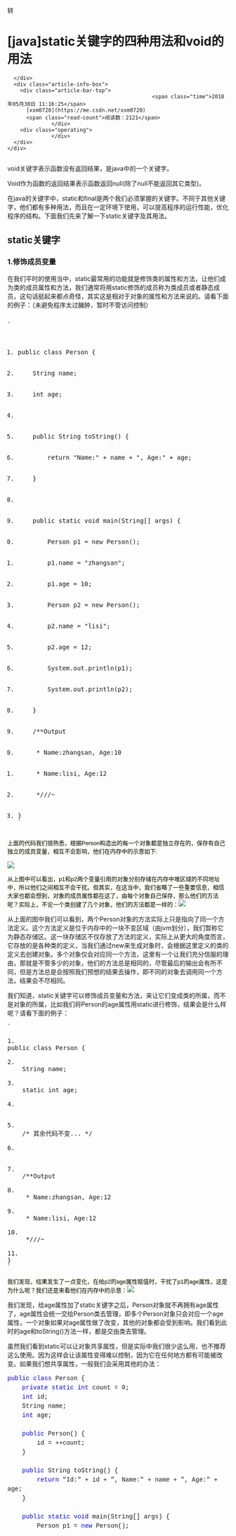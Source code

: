 <div class="blog-content-box">
  <div class="article-header-box">
    <div class="article-header">
      <div class="article-title-box">
        <span class="article-type type-2 float-left">转</span>        

# [java]static关键字的四种用法和void的用法

      </div>
      <div class="article-info-box">
        <div class="article-bar-top">
                                                  <span class="time">2018年05月30日 11:16:25</span>
          [xxm0720](https://me.csdn.net/xxm0720)
          <span class="read-count">阅读数：2121</span>
                  </div>
        <div class="operating">
                  </div>
      </div>
    </div>
  </div>
  <article class="baidu_pl">
    <div id="article_content" class="article_content clearfix csdn-tracking-statistics" data-pid="blog" data-mod="popu_307" data-dsm="post" style="height: 3126px; overflow: hidden;">
            <link rel="stylesheet" href="https://csdnimg.cn/release/phoenix/template/css/ck_htmledit_views-f57960eb32.css">
                              <link rel="stylesheet" href="https://csdnimg.cn/release/phoenix/template/css/ck_htmledit_views-f57960eb32.css">
          <div class="htmledit_views" id="content_views">

<span style="font-family:'-apple-system', 'SF UI Text', Arial, 'PingFang SC', 'Hiragino Sans GB', 'Microsoft YaHei', 'WenQuanYi Micro Hei', sans-serif, SimHei, SimSun;background-color:rgb(255,255,255);">void关键字表示函数没有返回结果，是java中的一个关键字。</span>

<span style="font-family:'-apple-system', 'SF UI Text', Arial, 'PingFang SC', 'Hiragino Sans GB', 'Microsoft YaHei', 'WenQuanYi Micro Hei', sans-serif, SimHei, SimSun;background-color:rgb(255,255,255);"><span style="font-family:'-apple-system', 'SF UI Text', Arial, 'PingFang SC', 'Hiragino Sans GB', 'Microsoft YaHei', 'WenQuanYi Micro Hei', sans-serif, SimHei, SimSun;background-color:rgb(255,255,255);">Void作为函数的返回结果表示函数返回null(除了null不能返回其它类型)。</span>
</span>

在java的关键字中，<span style="margin:0px;padding:0px;">static</span>和<span style="margin:0px;padding:0px;">final</span>是两个我们必须掌握的关键字。不同于其他关键字，他们都有多种用法，而且在一定环境下使用，可以提高程序的运行性能，优化程序的结构。下面我们先来了解一下static关键字及其用法。

## <a name="t0"></a>static关键字

### <a name="t1"></a>1.修饰成员变量

在我们平时的使用当中，static最常用的功能就是修饰类的属性和方法，让他们成为类的成员属性和方法，我们通常将用static修饰的成员称为类成员或者静态成员，这句话挺起来都点奇怪，其实这是相对于对象的属性和方法来说的。请看下面的例子：（未避免程序太过臃肿，暂时不管访问控制）
<pre><div class="hljs-button {2}" data-title="复制" onclick="hljs.copyCode(event)"></div></pre><pre class="java" name="code">`

1.  <div class="hljs-ln-numbers"><div class="hljs-ln-line hljs-ln-n" data-line-number="1"></div></div><div class="hljs-ln-code"><div class="hljs-ln-line">public class Person {</div></div>
2.  <div class="hljs-ln-numbers"><div class="hljs-ln-line hljs-ln-n" data-line-number="2"></div></div><div class="hljs-ln-code"><div class="hljs-ln-line">    String name;</div></div>
3.  <div class="hljs-ln-numbers"><div class="hljs-ln-line hljs-ln-n" data-line-number="3"></div></div><div class="hljs-ln-code"><div class="hljs-ln-line">    int age;</div></div>
4.  <div class="hljs-ln-numbers"><div class="hljs-ln-line hljs-ln-n" data-line-number="4"></div></div><div class="hljs-ln-code"><div class="hljs-ln-line">    </div></div>
5.  <div class="hljs-ln-numbers"><div class="hljs-ln-line hljs-ln-n" data-line-number="5"></div></div><div class="hljs-ln-code"><div class="hljs-ln-line">    public String toString() {</div></div>
6.  <div class="hljs-ln-numbers"><div class="hljs-ln-line hljs-ln-n" data-line-number="6"></div></div><div class="hljs-ln-code"><div class="hljs-ln-line">        return "Name:" + name + ", Age:" + age;</div></div>
7.  <div class="hljs-ln-numbers"><div class="hljs-ln-line hljs-ln-n" data-line-number="7"></div></div><div class="hljs-ln-code"><div class="hljs-ln-line">    }</div></div>
8.  <div class="hljs-ln-numbers"><div class="hljs-ln-line hljs-ln-n" data-line-number="8"></div></div><div class="hljs-ln-code"><div class="hljs-ln-line">    </div></div>
9.  <div class="hljs-ln-numbers"><div class="hljs-ln-line hljs-ln-n" data-line-number="9"></div></div><div class="hljs-ln-code"><div class="hljs-ln-line">    public static void main(String[] args) {</div></div>
10.  <div class="hljs-ln-numbers"><div class="hljs-ln-line hljs-ln-n" data-line-number="10"></div></div><div class="hljs-ln-code"><div class="hljs-ln-line">        Person p1 = new Person();</div></div>
11.  <div class="hljs-ln-numbers"><div class="hljs-ln-line hljs-ln-n" data-line-number="11"></div></div><div class="hljs-ln-code"><div class="hljs-ln-line">        p1.name = "zhangsan";</div></div>
12.  <div class="hljs-ln-numbers"><div class="hljs-ln-line hljs-ln-n" data-line-number="12"></div></div><div class="hljs-ln-code"><div class="hljs-ln-line">        p1.age = 10;</div></div>
13.  <div class="hljs-ln-numbers"><div class="hljs-ln-line hljs-ln-n" data-line-number="13"></div></div><div class="hljs-ln-code"><div class="hljs-ln-line">        Person p2 = new Person();</div></div>
14.  <div class="hljs-ln-numbers"><div class="hljs-ln-line hljs-ln-n" data-line-number="14"></div></div><div class="hljs-ln-code"><div class="hljs-ln-line">        p2.name = "lisi";</div></div>
15.  <div class="hljs-ln-numbers"><div class="hljs-ln-line hljs-ln-n" data-line-number="15"></div></div><div class="hljs-ln-code"><div class="hljs-ln-line">        p2.age = 12;</div></div>
16.  <div class="hljs-ln-numbers"><div class="hljs-ln-line hljs-ln-n" data-line-number="16"></div></div><div class="hljs-ln-code"><div class="hljs-ln-line">        System.out.println(p1);</div></div>
17.  <div class="hljs-ln-numbers"><div class="hljs-ln-line hljs-ln-n" data-line-number="17"></div></div><div class="hljs-ln-code"><div class="hljs-ln-line">        System.out.println(p2);</div></div>
18.  <div class="hljs-ln-numbers"><div class="hljs-ln-line hljs-ln-n" data-line-number="18"></div></div><div class="hljs-ln-code"><div class="hljs-ln-line">    }</div></div>
19.  <div class="hljs-ln-numbers"><div class="hljs-ln-line hljs-ln-n" data-line-number="19"></div></div><div class="hljs-ln-code"><div class="hljs-ln-line">    /**Output</div></div>
20.  <div class="hljs-ln-numbers"><div class="hljs-ln-line hljs-ln-n" data-line-number="20"></div></div><div class="hljs-ln-code"><div class="hljs-ln-line">     * Name:zhangsan, Age:10</div></div>
21.  <div class="hljs-ln-numbers"><div class="hljs-ln-line hljs-ln-n" data-line-number="21"></div></div><div class="hljs-ln-code"><div class="hljs-ln-line">     * Name:lisi, Age:12</div></div>
22.  <div class="hljs-ln-numbers"><div class="hljs-ln-line hljs-ln-n" data-line-number="22"></div></div><div class="hljs-ln-code"><div class="hljs-ln-line">     *///~</div></div>
23.  <div class="hljs-ln-numbers"><div class="hljs-ln-line hljs-ln-n" data-line-number="23"></div></div><div class="hljs-ln-code"><div class="hljs-ln-line">}</div></div>`<div class="hljs-button {2}" data-title="复制" onclick="hljs.copyCode(event)"></div></pre>

<span style="color:rgb(0,0,0);font-family:Verdana, Arial, Helvetica, sans-serif;font-size:13px;text-align:left;background-color:rgb(254,254,242);">上面的代码我们很熟悉，根据Person构造出的每一个对象都是独立存在的，保存有自己独立的成员变量，相互不会影响，他们在内存中的示意如下:</span>

<span style="color:rgb(0,0,0);font-family:Verdana, Arial, Helvetica, sans-serif;font-size:13px;text-align:left;background-color:rgb(254,254,242);">![](https://images2015.cnblogs.com/blog/1055692/201701/1055692-20170128111659941-455494498.jpg)
</span>

<span style="color:rgb(0,0,0);font-family:Verdana, Arial, Helvetica, sans-serif;font-size:13px;text-align:left;background-color:rgb(254,254,242);"><span style="color:rgb(0,0,0);font-family:Verdana, Arial, Helvetica, sans-serif;font-size:13px;text-align:left;background-color:rgb(254,254,242);">从上图中可以看出，p1和p2两个变量引用的对象分别存储在内存中堆区域的不同地址中，所以他们之间相互不会干扰。但其实，在这当中，我们省略了一些重要信息，相信大家也都会想到，对象的成员属性都在这了，由每个对象自己保存，那么他们的方法呢？实际上，不论一个类创建了几个对象，他们的方法都是一样的：</span>![](https://images2015.cnblogs.com/blog/1055692/201701/1055692-20170129182729316-1860809324.jpg)
</span>

<span style="color:rgb(0,0,0);font-family:Verdana, Arial, Helvetica, sans-serif;font-size:13px;text-align:left;background-color:rgb(254,254,242);"></span>

从上面的图中我们可以看到，两个Person对象的方法实际上只是指向了同一个方法定义。这个方法定义是位于内存中的一块不变区域（由jvm划分），我们暂称它为静态存储区。这一块存储区不仅存放了方法的定义，实际上从更大的角度而言，它存放的是各种类的定义，当我们通过new来生成对象时，会根据这里定义的类的定义去创建对象。多个对象仅会对应同一个方法，这里有一个让我们充分信服的理由，那就是不管多少的对象，他们的方法总是相同的，尽管最后的输出会有所不同，但是方法总是会按照我们预想的结果去操作，即不同的对象去调用同一个方法，结果会不尽相同。

我们知道，static关键字可以修饰成员变量和方法，来让它们变成类的所属，而不是对象的所属，比如我们将Person的age属性用static进行修饰，结果会是什么样呢？请看下面的例子：

<pre>`

1.  <div class="hljs-ln-numbers"><div class="hljs-ln-line hljs-ln-n" data-line-number="1"></div></div><div class="hljs-ln-code"><div class="hljs-ln-line"><span class="hljs-keyword">public</span> <span class="hljs-class"><span class="hljs-keyword">class</span> <span class="hljs-title">Person</span> </span>{</div></div>
2.  <div class="hljs-ln-numbers"><div class="hljs-ln-line hljs-ln-n" data-line-number="2"></div></div><div class="hljs-ln-code"><div class="hljs-ln-line">    String name;</div></div>
3.  <div class="hljs-ln-numbers"><div class="hljs-ln-line hljs-ln-n" data-line-number="3"></div></div><div class="hljs-ln-code"><div class="hljs-ln-line">    <span class="hljs-keyword">static</span> <span class="hljs-keyword">int</span> age;</div></div>
4.  <div class="hljs-ln-numbers"><div class="hljs-ln-line hljs-ln-n" data-line-number="4"></div></div><div class="hljs-ln-code"><div class="hljs-ln-line">    </div></div>
5.  <div class="hljs-ln-numbers"><div class="hljs-ln-line hljs-ln-n" data-line-number="5"></div></div><div class="hljs-ln-code"><div class="hljs-ln-line">    <span class="hljs-comment">/* 其余代码不变... */</span></div></div>
6.  <div class="hljs-ln-numbers"><div class="hljs-ln-line hljs-ln-n" data-line-number="6"></div></div><div class="hljs-ln-code"><div class="hljs-ln-line"> </div></div>
7.  <div class="hljs-ln-numbers"><div class="hljs-ln-line hljs-ln-n" data-line-number="7"></div></div><div class="hljs-ln-code"><div class="hljs-ln-line">    <span class="hljs-comment"><span class="hljs-comment">/**Output</span></span></div></div>
8.  <div class="hljs-ln-numbers"><div class="hljs-ln-line hljs-ln-n" data-line-number="8"></div></div><div class="hljs-ln-code"><div class="hljs-ln-line"><span class="hljs-comment">     * Name:zhangsan, Age:12</span></div></div>
9.  <div class="hljs-ln-numbers"><div class="hljs-ln-line hljs-ln-n" data-line-number="9"></div></div><div class="hljs-ln-code"><div class="hljs-ln-line"><span class="hljs-comment">     * Name:lisi, Age:12</span></div></div>
10.  <div class="hljs-ln-numbers"><div class="hljs-ln-line hljs-ln-n" data-line-number="10"></div></div><div class="hljs-ln-code"><div class="hljs-ln-line"><span class="hljs-comment">     */</span><span class="hljs-comment">//~</span></div></div>
11.  <div class="hljs-ln-numbers"><div class="hljs-ln-line hljs-ln-n" data-line-number="11"></div></div><div class="hljs-ln-code"><div class="hljs-ln-line">}</div></div>`<div class="hljs-button {2}" data-title="复制" onclick="hljs.copyCode(event)"></div></pre>

<span style="color:rgb(0,0,0);font-family:Verdana, Arial, Helvetica, sans-serif;font-size:13px;text-align:left;background-color:rgb(254,254,242);">我们发现，结果发生了一点变化，在给p2的age属性赋值时，干扰了p1的age属性，这是为什么呢？我们还是来看他们在内存中的示意：</span>![](https://images2015.cnblogs.com/blog/1055692/201701/1055692-20170129182741362-1771285007.jpg)

我们发现，给age属性加了<span style="margin:0px;padding:0px;">static</span>关键字之后，Person对象就不再拥有age属性了，age属性会统一交给Person类去管理，即多个Person对象只会对应一个age属性，一个对象如果对age属性做了改变，其他的对象都会受到影响。我们看到此时的age和toString()方法一样，都是交由类去管理。

虽然我们看到static可以让对象共享属性，但是实际中我们很少这么用，也不推荐这么使用。因为这样会让该属性变得难以控制，因为它在任何地方都有可能被改变。如果我们想共享属性，一般我们会采用其他的办法：
<pre style="margin-bottom:0px;padding-right:0px;padding-left:0px;white-space:pre-wrap;text-align:left;font-family:'Courier New';"><span style="margin:0px;padding:0px;line-height:1.5;color:rgb(0,0,255);">public</span> <span style="margin:0px;padding:0px;line-height:1.5;color:rgb(0,0,255);">class</span><span style="margin:0px;padding:0px;line-height:1.5;"> Person {
    </span><span style="margin:0px;padding:0px;line-height:1.5;color:rgb(0,0,255);">private</span> <span style="margin:0px;padding:0px;line-height:1.5;color:rgb(0,0,255);">static</span> <span style="margin:0px;padding:0px;line-height:1.5;color:rgb(0,0,255);">int</span> count = 0<span style="margin:0px;padding:0px;line-height:1.5;">;
    </span><span style="margin:0px;padding:0px;line-height:1.5;color:rgb(0,0,255);">int</span><span style="margin:0px;padding:0px;line-height:1.5;"> id;
    String name;
    </span><span style="margin:0px;padding:0px;line-height:1.5;color:rgb(0,0,255);">int</span><span style="margin:0px;padding:0px;line-height:1.5;"> age;

    </span><span style="margin:0px;padding:0px;line-height:1.5;color:rgb(0,0,255);">public</span><span style="margin:0px;padding:0px;line-height:1.5;"> Person() {
        id </span>= ++count<span style="margin:0px;padding:0px;line-height:1.5;">;
    }

    </span><span style="margin:0px;padding:0px;line-height:1.5;color:rgb(0,0,255);">public</span><span style="margin:0px;padding:0px;line-height:1.5;"> String toString() {
        </span><span style="margin:0px;padding:0px;line-height:1.5;color:rgb(0,0,255);">return</span> "Id:" + id + ", Name:" + name + ", Age:" +<span style="margin:0px;padding:0px;line-height:1.5;"> age;
    }

    </span><span style="margin:0px;padding:0px;line-height:1.5;color:rgb(0,0,255);">public</span> <span style="margin:0px;padding:0px;line-height:1.5;color:rgb(0,0,255);">static</span> <span style="margin:0px;padding:0px;line-height:1.5;color:rgb(0,0,255);">void</span><span style="margin:0px;padding:0px;line-height:1.5;"> main(String[] args) {
        Person p1 </span>= <span style="margin:0px;padding:0px;line-height:1.5;color:rgb(0,0,255);">new</span><span style="margin:0px;padding:0px;line-height:1.5;"> Person();
        p1.name </span>= "zhangsan"<span style="margin:0px;padding:0px;line-height:1.5;">;
        p1.age </span>= 10<span style="margin:0px;padding:0px;line-height:1.5;">;
        Person p2 </span>= <span style="margin:0px;padding:0px;line-height:1.5;color:rgb(0,0,255);">new</span><span style="margin:0px;padding:0px;line-height:1.5;"> Person();
        p2.name </span>= "lisi"<span style="margin:0px;padding:0px;line-height:1.5;">;
        p2.age </span>= 12<span style="margin:0px;padding:0px;line-height:1.5;">;
        System.out.println(p1);
        System.out.println(p2);
    }
    </span><span style="margin:0px;padding:0px;line-height:1.5;color:rgb(0,128,0);">/**</span><span style="margin:0px;padding:0px;line-height:1.5;color:rgb(0,128,0);">Output
     * Id:1, Name:zhangsan, Age:10
     * Id:2, Name:lisi, Age:12
     </span><span style="margin:0px;padding:0px;line-height:1.5;color:rgb(0,128,0);">*///</span><span style="margin:0px;padding:0px;line-height:1.5;color:rgb(0,128,0);">~</span>
}</pre>

上面的代码起到了给Person的对象创建一个唯一id以及记录总数的作用，其中count由static修饰，是Person类的成员属性，每次创建一个Person对象，就会使该属性自加1然后赋给对象的id属性，这样，count属性记录了创建Person对象的总数，由于count使用了private修饰，所以从类外面无法随意改变。

### <a name="t2"></a>2.修饰成员方法

static的另一个作用，就是修饰成员方法。相比于修饰成员属性，修饰成员方法对于数据的存储上面并没有多大的变化，因为我们从上面可以看出，方法本来就是存放在类的定义当中的。static修饰成员方法最大的作用，就是可以使用"<span style="margin:0px;padding:0px;">类名.方法名</span>"的方式操作方法，避免了先要new出对象的繁琐和资源消耗，我们可能会经常在帮助类中看到它的使用：

<pre>`

1.  <div class="hljs-ln-numbers"><div class="hljs-ln-line hljs-ln-n" data-line-number="1"></div></div><div class="hljs-ln-code"><div class="hljs-ln-line"><span class="hljs-keyword">public</span> <span class="hljs-class"><span class="hljs-keyword">class</span> <span class="hljs-title">PrintHelper</span> </span>{</div></div>
2.  <div class="hljs-ln-numbers"><div class="hljs-ln-line hljs-ln-n" data-line-number="2"></div></div><div class="hljs-ln-code"><div class="hljs-ln-line"> </div></div>
3.  <div class="hljs-ln-numbers"><div class="hljs-ln-line hljs-ln-n" data-line-number="3"></div></div><div class="hljs-ln-code"><div class="hljs-ln-line">    <span class="hljs-function"><span class="hljs-keyword">public</span> <span class="hljs-keyword">static</span> <span class="hljs-keyword">void</span> <span class="hljs-title">print</span><span class="hljs-params">(Object o)</span></span>{</div></div>
4.  <div class="hljs-ln-numbers"><div class="hljs-ln-line hljs-ln-n" data-line-number="4"></div></div><div class="hljs-ln-code"><div class="hljs-ln-line">        System.out.println(o);</div></div>
5.  <div class="hljs-ln-numbers"><div class="hljs-ln-line hljs-ln-n" data-line-number="5"></div></div><div class="hljs-ln-code"><div class="hljs-ln-line">    }</div></div>
6.  <div class="hljs-ln-numbers"><div class="hljs-ln-line hljs-ln-n" data-line-number="6"></div></div><div class="hljs-ln-code"><div class="hljs-ln-line">    </div></div>
7.  <div class="hljs-ln-numbers"><div class="hljs-ln-line hljs-ln-n" data-line-number="7"></div></div><div class="hljs-ln-code"><div class="hljs-ln-line">    <span class="hljs-function"><span class="hljs-keyword">public</span> <span class="hljs-keyword">static</span> <span class="hljs-keyword">void</span> <span class="hljs-title">main</span><span class="hljs-params">(String[] args)</span> </span>{</div></div>
8.  <div class="hljs-ln-numbers"><div class="hljs-ln-line hljs-ln-n" data-line-number="8"></div></div><div class="hljs-ln-code"><div class="hljs-ln-line">        PrintHelper.print(<span class="hljs-string">"Hello world"</span>);</div></div>
9.  <div class="hljs-ln-numbers"><div class="hljs-ln-line hljs-ln-n" data-line-number="9"></div></div><div class="hljs-ln-code"><div class="hljs-ln-line">    }</div></div>
10.  <div class="hljs-ln-numbers"><div class="hljs-ln-line hljs-ln-n" data-line-number="10"></div></div><div class="hljs-ln-code"><div class="hljs-ln-line">}</div></div>`<div class="hljs-button {2}" data-title="复制" onclick="hljs.copyCode(event)"></div></pre>

上面便是一个例子（现在还不太实用），但是我们可以看到它的作用，使得static修饰的方法成为类的方法，使用时通过“<span style="margin:0px;padding:0px;">类名.方法名</span>”的方式就可以方便的使用了，相当于定义了一个全局的函数（只要导入该类所在的包即可）。不过它也有使用的局限，一个static修饰的类中，不能使用非static修饰的成员变量和方法，这很好理解，因为static修饰的方法是属于类的，如果去直接使用对象的成员变量，它会不知所措（不知该使用哪一个对象的属性）。

### <a name="t3"></a>3.静态块

在说明static关键字的第三个用法时，我们有必要重新梳理一下一个对象的初始化过程。以下面的代码为例：
<pre>
<div class="cnblogs_code" style="margin:5px 0px;padding:5px;background-color:rgb(245,245,245);border:1px solid rgb(204,204,204);color:rgb(0,0,0);text-align:left;font-family:'Courier New';font-size:12px;"><pre style="margin-bottom:0px;padding-right:0px;padding-left:0px;white-space:pre-wrap;font-family:'Courier New';"><span style="margin:0px;padding:0px;line-height:1.5;color:rgb(0,0,255);">package</span><span style="margin:0px;padding:0px;line-height:1.5;"> com.dotgua.study;

</span><span style="margin:0px;padding:0px;line-height:1.5;color:rgb(0,0,255);">class</span><span style="margin:0px;padding:0px;line-height:1.5;"> Book{
    </span><span style="margin:0px;padding:0px;line-height:1.5;color:rgb(0,0,255);">public</span><span style="margin:0px;padding:0px;line-height:1.5;"> Book(String msg) {
        System.out.println(msg);
    }
}

</span><span style="margin:0px;padding:0px;line-height:1.5;color:rgb(0,0,255);">public</span> <span style="margin:0px;padding:0px;line-height:1.5;color:rgb(0,0,255);">class</span><span style="margin:0px;padding:0px;line-height:1.5;"> Person {

    Book book1 </span>= <span style="margin:0px;padding:0px;line-height:1.5;color:rgb(0,0,255);">new</span> Book("book1成员变量初始化"<span style="margin:0px;padding:0px;line-height:1.5;">);
    </span><span style="margin:0px;padding:0px;line-height:1.5;color:rgb(0,0,255);">static</span> Book book2 = <span style="margin:0px;padding:0px;line-height:1.5;color:rgb(0,0,255);">new</span> Book("static成员book2成员变量初始化"<span style="margin:0px;padding:0px;line-height:1.5;">);

    </span><span style="margin:0px;padding:0px;line-height:1.5;color:rgb(0,0,255);">public</span><span style="margin:0px;padding:0px;line-height:1.5;"> Person(String msg) {
        System.out.println(msg);
    }

    Book book3 </span>= <span style="margin:0px;padding:0px;line-height:1.5;color:rgb(0,0,255);">new</span> Book("book3成员变量初始化"<span style="margin:0px;padding:0px;line-height:1.5;">);
    </span><span style="margin:0px;padding:0px;line-height:1.5;color:rgb(0,0,255);">static</span> Book book4 = <span style="margin:0px;padding:0px;line-height:1.5;color:rgb(0,0,255);">new</span> Book("static成员book4成员变量初始化"<span style="margin:0px;padding:0px;line-height:1.5;">);

    </span><span style="margin:0px;padding:0px;line-height:1.5;color:rgb(0,0,255);">public</span> <span style="margin:0px;padding:0px;line-height:1.5;color:rgb(0,0,255);">static</span> <span style="margin:0px;padding:0px;line-height:1.5;color:rgb(0,0,255);">void</span><span style="margin:0px;padding:0px;line-height:1.5;"> main(String[] args) {
        Person p1 </span>= <span style="margin:0px;padding:0px;line-height:1.5;color:rgb(0,0,255);">new</span> Person("p1初始化"<span style="margin:0px;padding:0px;line-height:1.5;">);
    }
    </span><span style="margin:0px;padding:0px;line-height:1.5;color:rgb(0,128,0);">/**</span><span style="margin:0px;padding:0px;line-height:1.5;color:rgb(0,128,0);">Output
     * static成员book2成员变量初始化
     * static成员book4成员变量初始化
     * book1成员变量初始化
     * book3成员变量初始化
     * p1初始化
     </span><span style="margin:0px;padding:0px;line-height:1.5;color:rgb(0,128,0);">*///</span><span style="margin:0px;padding:0px;line-height:1.5;color:rgb(0,128,0);">~</span>
}</pre></div>

&nbsp;上面的例子中，Person类中组合了四个Book成员变量，两个是普通成员，两个是static修饰的类成员。我们可以看到，当我们new一个Person对象时，static修饰的成员变量首先被初始化，随后是普通成员，最后调用Person类的构造方法完成初始化。也就是说，在创建对象时，static修饰的成员会首先被初始化，而且我们还可以看到，如果有多个static修饰的成员，那么会按照他们的先后位置进行初始化。

实际上，static修饰的成员的初始化可以更早的进行，请看下面的例子：
<pre>
<div class="cnblogs_code" style="margin:5px 0px;padding:5px;background-color:rgb(245,245,245);border:1px solid rgb(204,204,204);color:rgb(0,0,0);text-align:left;font-family:'Courier New';font-size:12px;"><div class="cnblogs_code_toolbar" style="margin:5px 0px 0px;padding:0px;">
</div><pre style="margin-bottom:0px;padding-right:0px;padding-left:0px;white-space:pre-wrap;font-family:'Courier New';"><span style="margin:0px;padding:0px;line-height:1.5;color:rgb(0,0,255);">class</span><span style="margin:0px;padding:0px;line-height:1.5;"> Book{
    </span><span style="margin:0px;padding:0px;line-height:1.5;color:rgb(0,0,255);">public</span><span style="margin:0px;padding:0px;line-height:1.5;"> Book(String msg) {
        System.out.println(msg);
    }
}

</span><span style="margin:0px;padding:0px;line-height:1.5;color:rgb(0,0,255);">public</span> <span style="margin:0px;padding:0px;line-height:1.5;color:rgb(0,0,255);">class</span><span style="margin:0px;padding:0px;line-height:1.5;"> Person {

    Book book1 </span>= <span style="margin:0px;padding:0px;line-height:1.5;color:rgb(0,0,255);">new</span> Book("book1成员变量初始化"<span style="margin:0px;padding:0px;line-height:1.5;">);
    </span><span style="margin:0px;padding:0px;line-height:1.5;color:rgb(0,0,255);">static</span> Book book2 = <span style="margin:0px;padding:0px;line-height:1.5;color:rgb(0,0,255);">new</span> Book("static成员book2成员变量初始化"<span style="margin:0px;padding:0px;line-height:1.5;">);

    </span><span style="margin:0px;padding:0px;line-height:1.5;color:rgb(0,0,255);">public</span><span style="margin:0px;padding:0px;line-height:1.5;"> Person(String msg) {
        System.out.println(msg);
    }

    Book book3 </span>= <span style="margin:0px;padding:0px;line-height:1.5;color:rgb(0,0,255);">new</span> Book("book3成员变量初始化"<span style="margin:0px;padding:0px;line-height:1.5;">);
    </span><span style="margin:0px;padding:0px;line-height:1.5;color:rgb(0,0,255);">static</span> Book book4 = <span style="margin:0px;padding:0px;line-height:1.5;color:rgb(0,0,255);">new</span> Book("static成员book4成员变量初始化"<span style="margin:0px;padding:0px;line-height:1.5;">);

    </span><span style="margin:0px;padding:0px;line-height:1.5;color:rgb(0,0,255);">public</span> <span style="margin:0px;padding:0px;line-height:1.5;color:rgb(0,0,255);">static</span> <span style="margin:0px;padding:0px;line-height:1.5;color:rgb(0,0,255);">void</span><span style="margin:0px;padding:0px;line-height:1.5;"> funStatic() {
        System.out.println(</span>"static修饰的funStatic方法"<span style="margin:0px;padding:0px;line-height:1.5;">);
    }

    </span><span style="margin:0px;padding:0px;line-height:1.5;color:rgb(0,0,255);">public</span> <span style="margin:0px;padding:0px;line-height:1.5;color:rgb(0,0,255);">static</span> <span style="margin:0px;padding:0px;line-height:1.5;color:rgb(0,0,255);">void</span><span style="margin:0px;padding:0px;line-height:1.5;"> main(String[] args) {
        Person.funStatic();
        System.out.println(</span>"****************"<span style="margin:0px;padding:0px;line-height:1.5;">);
        Person p1 </span>= <span style="margin:0px;padding:0px;line-height:1.5;color:rgb(0,0,255);">new</span> Person("p1初始化"<span style="margin:0px;padding:0px;line-height:1.5;">);
    }
    </span><span style="margin:0px;padding:0px;line-height:1.5;color:rgb(0,128,0);">/**</span><span style="margin:0px;padding:0px;line-height:1.5;color:rgb(0,128,0);">Output
     * static成员book2成员变量初始化
     * static成员book4成员变量初始化
     * static修饰的funStatic方法
     * ***************
     * book1成员变量初始化
     * book3成员变量初始化
     * p1初始化
     </span><span style="margin:0px;padding:0px;line-height:1.5;color:rgb(0,128,0);">*///</span><span style="margin:0px;padding:0px;line-height:1.5;color:rgb(0,128,0);">~</span>
}</pre></div>

在上面的例子中我们可以发现两个有意思的地方，第一个是当我们没有创建对象，而是通过类去调用类方法时，尽管该方法没有使用到任何的类成员，类成员还是在方法调用之前就初始化了，这说明，当我们第一次去使用一个类时，就会触发该类的成员初始化。第二个是当我们使用了类方法，完成类的成员的初始化后，再new该类的对象时，static修饰的类成员没有再次初始化，这说明，static修饰的类成员，在程序运行过程中，只需要初始化一次即可，不会进行多次的初始化。

回顾了对象的初始化以后，我们再来看static的第三个作用就非常简单了，那就是当我们初始化static修饰的成员时，可以将他们统一放在一个以static开始，用花括号包裹起来的块状语句中：
<pre>`

1.  <div class="hljs-ln-numbers"><div class="hljs-ln-line hljs-ln-n" data-line-number="1"></div></div><div class="hljs-ln-code"><div class="hljs-ln-line"><span class="hljs-class"><span class="hljs-keyword">class</span> <span class="hljs-title">Book</span></span>{</div></div>
2.  <div class="hljs-ln-numbers"><div class="hljs-ln-line hljs-ln-n" data-line-number="2"></div></div><div class="hljs-ln-code"><div class="hljs-ln-line">    <span class="hljs-function"><span class="hljs-keyword">public</span> <span class="hljs-title">Book</span><span class="hljs-params">(String msg)</span> </span>{</div></div>
3.  <div class="hljs-ln-numbers"><div class="hljs-ln-line hljs-ln-n" data-line-number="3"></div></div><div class="hljs-ln-code"><div class="hljs-ln-line">        System.out.println(msg);</div></div>
4.  <div class="hljs-ln-numbers"><div class="hljs-ln-line hljs-ln-n" data-line-number="4"></div></div><div class="hljs-ln-code"><div class="hljs-ln-line">    }</div></div>
5.  <div class="hljs-ln-numbers"><div class="hljs-ln-line hljs-ln-n" data-line-number="5"></div></div><div class="hljs-ln-code"><div class="hljs-ln-line">}</div></div>
6.  <div class="hljs-ln-numbers"><div class="hljs-ln-line hljs-ln-n" data-line-number="6"></div></div><div class="hljs-ln-code"><div class="hljs-ln-line"> </div></div>
7.  <div class="hljs-ln-numbers"><div class="hljs-ln-line hljs-ln-n" data-line-number="7"></div></div><div class="hljs-ln-code"><div class="hljs-ln-line"><span class="hljs-keyword">public</span> <span class="hljs-class"><span class="hljs-keyword">class</span> <span class="hljs-title">Person</span> </span>{</div></div>
8.  <div class="hljs-ln-numbers"><div class="hljs-ln-line hljs-ln-n" data-line-number="8"></div></div><div class="hljs-ln-code"><div class="hljs-ln-line"> </div></div>
9.  <div class="hljs-ln-numbers"><div class="hljs-ln-line hljs-ln-n" data-line-number="9"></div></div><div class="hljs-ln-code"><div class="hljs-ln-line">    Book book1 = <span class="hljs-keyword">new</span> Book(<span class="hljs-string">"book1成员变量初始化"</span>);</div></div>
10.  <div class="hljs-ln-numbers"><div class="hljs-ln-line hljs-ln-n" data-line-number="10"></div></div><div class="hljs-ln-code"><div class="hljs-ln-line">    <span class="hljs-keyword">static</span> Book book2;</div></div>
11.  <div class="hljs-ln-numbers"><div class="hljs-ln-line hljs-ln-n" data-line-number="11"></div></div><div class="hljs-ln-code"><div class="hljs-ln-line">    </div></div>
12.  <div class="hljs-ln-numbers"><div class="hljs-ln-line hljs-ln-n" data-line-number="12"></div></div><div class="hljs-ln-code"><div class="hljs-ln-line">    <span class="hljs-keyword">static</span> {</div></div>
13.  <div class="hljs-ln-numbers"><div class="hljs-ln-line hljs-ln-n" data-line-number="13"></div></div><div class="hljs-ln-code"><div class="hljs-ln-line">        book2 = <span class="hljs-keyword">new</span> Book(<span class="hljs-string">"static成员book2成员变量初始化"</span>);</div></div>
14.  <div class="hljs-ln-numbers"><div class="hljs-ln-line hljs-ln-n" data-line-number="14"></div></div><div class="hljs-ln-code"><div class="hljs-ln-line">        book4 = <span class="hljs-keyword">new</span> Book(<span class="hljs-string">"static成员book4成员变量初始化"</span>);</div></div>
15.  <div class="hljs-ln-numbers"><div class="hljs-ln-line hljs-ln-n" data-line-number="15"></div></div><div class="hljs-ln-code"><div class="hljs-ln-line">    }</div></div>
16.  <div class="hljs-ln-numbers"><div class="hljs-ln-line hljs-ln-n" data-line-number="16"></div></div><div class="hljs-ln-code"><div class="hljs-ln-line">    </div></div>
17.  <div class="hljs-ln-numbers"><div class="hljs-ln-line hljs-ln-n" data-line-number="17"></div></div><div class="hljs-ln-code"><div class="hljs-ln-line">    <span class="hljs-function"><span class="hljs-keyword">public</span> <span class="hljs-title">Person</span><span class="hljs-params">(String msg)</span> </span>{</div></div>
18.  <div class="hljs-ln-numbers"><div class="hljs-ln-line hljs-ln-n" data-line-number="18"></div></div><div class="hljs-ln-code"><div class="hljs-ln-line">        System.out.println(msg);</div></div>
19.  <div class="hljs-ln-numbers"><div class="hljs-ln-line hljs-ln-n" data-line-number="19"></div></div><div class="hljs-ln-code"><div class="hljs-ln-line">    }</div></div>
20.  <div class="hljs-ln-numbers"><div class="hljs-ln-line hljs-ln-n" data-line-number="20"></div></div><div class="hljs-ln-code"><div class="hljs-ln-line">    </div></div>
21.  <div class="hljs-ln-numbers"><div class="hljs-ln-line hljs-ln-n" data-line-number="21"></div></div><div class="hljs-ln-code"><div class="hljs-ln-line">    Book book3 = <span class="hljs-keyword">new</span> Book(<span class="hljs-string">"book3成员变量初始化"</span>);</div></div>
22.  <div class="hljs-ln-numbers"><div class="hljs-ln-line hljs-ln-n" data-line-number="22"></div></div><div class="hljs-ln-code"><div class="hljs-ln-line">    <span class="hljs-keyword">static</span> Book book4;</div></div>
23.  <div class="hljs-ln-numbers"><div class="hljs-ln-line hljs-ln-n" data-line-number="23"></div></div><div class="hljs-ln-code"><div class="hljs-ln-line">    </div></div>
24.  <div class="hljs-ln-numbers"><div class="hljs-ln-line hljs-ln-n" data-line-number="24"></div></div><div class="hljs-ln-code"><div class="hljs-ln-line">    <span class="hljs-function"><span class="hljs-keyword">public</span> <span class="hljs-keyword">static</span> <span class="hljs-keyword">void</span> <span class="hljs-title">funStatic</span><span class="hljs-params">()</span> </span>{</div></div>
25.  <div class="hljs-ln-numbers"><div class="hljs-ln-line hljs-ln-n" data-line-number="25"></div></div><div class="hljs-ln-code"><div class="hljs-ln-line">        System.out.println(<span class="hljs-string">"static修饰的funStatic方法"</span>);</div></div>
26.  <div class="hljs-ln-numbers"><div class="hljs-ln-line hljs-ln-n" data-line-number="26"></div></div><div class="hljs-ln-code"><div class="hljs-ln-line">    }</div></div>
27.  <div class="hljs-ln-numbers"><div class="hljs-ln-line hljs-ln-n" data-line-number="27"></div></div><div class="hljs-ln-code"><div class="hljs-ln-line">    </div></div>
28.  <div class="hljs-ln-numbers"><div class="hljs-ln-line hljs-ln-n" data-line-number="28"></div></div><div class="hljs-ln-code"><div class="hljs-ln-line">    <span class="hljs-function"><span class="hljs-keyword">public</span> <span class="hljs-keyword">static</span> <span class="hljs-keyword">void</span> <span class="hljs-title">main</span><span class="hljs-params">(String[] args)</span> </span>{</div></div>
29.  <div class="hljs-ln-numbers"><div class="hljs-ln-line hljs-ln-n" data-line-number="29"></div></div><div class="hljs-ln-code"><div class="hljs-ln-line">        Person.funStatic();</div></div>
30.  <div class="hljs-ln-numbers"><div class="hljs-ln-line hljs-ln-n" data-line-number="30"></div></div><div class="hljs-ln-code"><div class="hljs-ln-line">        System.out.println(<span class="hljs-string">"****************"</span>);</div></div>
31.  <div class="hljs-ln-numbers"><div class="hljs-ln-line hljs-ln-n" data-line-number="31"></div></div><div class="hljs-ln-code"><div class="hljs-ln-line">        Person p1 = <span class="hljs-keyword">new</span> Person(<span class="hljs-string">"p1初始化"</span>);</div></div>
32.  <div class="hljs-ln-numbers"><div class="hljs-ln-line hljs-ln-n" data-line-number="32"></div></div><div class="hljs-ln-code"><div class="hljs-ln-line">    }</div></div>
33.  <div class="hljs-ln-numbers"><div class="hljs-ln-line hljs-ln-n" data-line-number="33"></div></div><div class="hljs-ln-code"><div class="hljs-ln-line">    <span class="hljs-comment"><span class="hljs-comment">/**Output</span></span></div></div>
34.  <div class="hljs-ln-numbers"><div class="hljs-ln-line hljs-ln-n" data-line-number="34"></div></div><div class="hljs-ln-code"><div class="hljs-ln-line"><span class="hljs-comment">     * static成员book2成员变量初始化</span></div></div>
35.  <div class="hljs-ln-numbers"><div class="hljs-ln-line hljs-ln-n" data-line-number="35"></div></div><div class="hljs-ln-code"><div class="hljs-ln-line"><span class="hljs-comment">     * static成员book4成员变量初始化</span></div></div>
36.  <div class="hljs-ln-numbers"><div class="hljs-ln-line hljs-ln-n" data-line-number="36"></div></div><div class="hljs-ln-code"><div class="hljs-ln-line"><span class="hljs-comment">     * static修饰的funStatic方法</span></div></div>
37.  <div class="hljs-ln-numbers"><div class="hljs-ln-line hljs-ln-n" data-line-number="37"></div></div><div class="hljs-ln-code"><div class="hljs-ln-line"><span class="hljs-comment">     * ***************</span></div></div>
38.  <div class="hljs-ln-numbers"><div class="hljs-ln-line hljs-ln-n" data-line-number="38"></div></div><div class="hljs-ln-code"><div class="hljs-ln-line"><span class="hljs-comment">     * book1成员变量初始化</span></div></div>
39.  <div class="hljs-ln-numbers"><div class="hljs-ln-line hljs-ln-n" data-line-number="39"></div></div><div class="hljs-ln-code"><div class="hljs-ln-line"><span class="hljs-comment">     * book3成员变量初始化</span></div></div>
40.  <div class="hljs-ln-numbers"><div class="hljs-ln-line hljs-ln-n" data-line-number="40"></div></div><div class="hljs-ln-code"><div class="hljs-ln-line"><span class="hljs-comment">     * p1初始化</span></div></div>
41.  <div class="hljs-ln-numbers"><div class="hljs-ln-line hljs-ln-n" data-line-number="41"></div></div><div class="hljs-ln-code"><div class="hljs-ln-line"><span class="hljs-comment">     */</span><span class="hljs-comment">//~</span></div></div>
42.  <div class="hljs-ln-numbers"><div class="hljs-ln-line hljs-ln-n" data-line-number="42"></div></div><div class="hljs-ln-code"><div class="hljs-ln-line">}</div></div>`<div class="hljs-button {2}" data-title="复制" onclick="hljs.copyCode(event)"></div></pre>

我们将上一个例子稍微做了一下修改，可以看到，结果没有二致。

### <a name="t4"></a>4.静态导包

&nbsp;相比于上面的三种用途，第四种用途可能了解的人就比较少了，但是实际上它很简单，而且在调用类方法时会更方便。以上面的“PrintHelper”的例子为例，做一下稍微的变化，即可使用静态导包带给我们的方便：<a title="复制代码" style="background-color:rgb(245,245,245);font-family:'Courier New';font-size:12px;margin:0px;padding:0px;color:rgb(7,93,179);border:none;" target="_blank"></a>
<pre>`

1.  <div class="hljs-ln-numbers"><div class="hljs-ln-line hljs-ln-n" data-line-number="1"></div></div><div class="hljs-ln-code"><div class="hljs-ln-line"><span class="hljs-comment">/* PrintHelper.java文件 */</span></div></div>
2.  <div class="hljs-ln-numbers"><div class="hljs-ln-line hljs-ln-n" data-line-number="2"></div></div><div class="hljs-ln-code"><div class="hljs-ln-line"><span class="hljs-keyword">package</span> com.dotgua.study;</div></div>
3.  <div class="hljs-ln-numbers"><div class="hljs-ln-line hljs-ln-n" data-line-number="3"></div></div><div class="hljs-ln-code"><div class="hljs-ln-line"> </div></div>
4.  <div class="hljs-ln-numbers"><div class="hljs-ln-line hljs-ln-n" data-line-number="4"></div></div><div class="hljs-ln-code"><div class="hljs-ln-line"><span class="hljs-keyword">public</span> <span class="hljs-class"><span class="hljs-keyword">class</span> <span class="hljs-title">PrintHelper</span> </span>{</div></div>
5.  <div class="hljs-ln-numbers"><div class="hljs-ln-line hljs-ln-n" data-line-number="5"></div></div><div class="hljs-ln-code"><div class="hljs-ln-line"> </div></div>
6.  <div class="hljs-ln-numbers"><div class="hljs-ln-line hljs-ln-n" data-line-number="6"></div></div><div class="hljs-ln-code"><div class="hljs-ln-line">    <span class="hljs-function"><span class="hljs-keyword">public</span> <span class="hljs-keyword">static</span> <span class="hljs-keyword">void</span> <span class="hljs-title">print</span><span class="hljs-params">(Object o)</span></span>{</div></div>
7.  <div class="hljs-ln-numbers"><div class="hljs-ln-line hljs-ln-n" data-line-number="7"></div></div><div class="hljs-ln-code"><div class="hljs-ln-line">        System.out.println(o);</div></div>
8.  <div class="hljs-ln-numbers"><div class="hljs-ln-line hljs-ln-n" data-line-number="8"></div></div><div class="hljs-ln-code"><div class="hljs-ln-line">    }</div></div>
9.  <div class="hljs-ln-numbers"><div class="hljs-ln-line hljs-ln-n" data-line-number="9"></div></div><div class="hljs-ln-code"><div class="hljs-ln-line">}</div></div>`<div class="hljs-button {2}" data-title="复制" onclick="hljs.copyCode(event)"></div></pre><div class="cnblogs_code" style="margin:5px 0px;padding:5px;background-color:rgb(245,245,245);border:1px solid rgb(204,204,204);color:rgb(0,0,0);text-align:left;font-family:'Courier New';font-size:12px;"><div class="cnblogs_code_toolbar" style="margin:5px 0px 0px;padding:0px;"><span class="cnblogs_code_copy" style="margin:0px;padding:0px 5px 0px 0px;line-height:1.5;"><a title="复制代码" style="margin:0px;padding:0px;color:rgb(7,93,179);border:none;" target="_blank"></a></span><pre>`

1.  <div class="hljs-ln-numbers"><div class="hljs-ln-line hljs-ln-n" data-line-number="1"></div></div><div class="hljs-ln-code"><div class="hljs-ln-line"><span style="color:rgb(0,0,0);font-family:Consolas, Inconsolata, Courier, monospace;font-size:12px;white-space:pre;background-color:rgb(240,240,240);"><span class="hljs-comment">/* App.java文件 */</span></span></div></div>
2.  <div class="hljs-ln-numbers"><div class="hljs-ln-line hljs-ln-n" data-line-number="2"></div></div><div class="hljs-ln-code"><div class="hljs-ln-line"><span class="hljs-keyword">import</span> <span class="hljs-keyword">static</span> com.dotgua.study.PrintHelper.*;</div></div>
3.  <div class="hljs-ln-numbers"><div class="hljs-ln-line hljs-ln-n" data-line-number="3"></div></div><div class="hljs-ln-code"><div class="hljs-ln-line"> </div></div>
4.  <div class="hljs-ln-numbers"><div class="hljs-ln-line hljs-ln-n" data-line-number="4"></div></div><div class="hljs-ln-code"><div class="hljs-ln-line"><span class="hljs-keyword">public</span> <span class="hljs-class"><span class="hljs-keyword">class</span> <span class="hljs-title">App</span> </span></div></div>
5.  <div class="hljs-ln-numbers"><div class="hljs-ln-line hljs-ln-n" data-line-number="5"></div></div><div class="hljs-ln-code"><div class="hljs-ln-line">{</div></div>
6.  <div class="hljs-ln-numbers"><div class="hljs-ln-line hljs-ln-n" data-line-number="6"></div></div><div class="hljs-ln-code"><div class="hljs-ln-line">    <span class="hljs-function"><span class="hljs-keyword">public</span> <span class="hljs-keyword">static</span> <span class="hljs-keyword">void</span> <span class="hljs-title">main</span><span class="hljs-params">( String[] args )</span></span></div></div>
7.  <div class="hljs-ln-numbers"><div class="hljs-ln-line hljs-ln-n" data-line-number="7"></div></div><div class="hljs-ln-code"><div class="hljs-ln-line">    {</div></div>
8.  <div class="hljs-ln-numbers"><div class="hljs-ln-line hljs-ln-n" data-line-number="8"></div></div><div class="hljs-ln-code"><div class="hljs-ln-line">        print(<span class="hljs-string">"Hello World!"</span>);</div></div>
9.  <div class="hljs-ln-numbers"><div class="hljs-ln-line hljs-ln-n" data-line-number="9"></div></div><div class="hljs-ln-code"><div class="hljs-ln-line">    }</div></div>
10.  <div class="hljs-ln-numbers"><div class="hljs-ln-line hljs-ln-n" data-line-number="10"></div></div><div class="hljs-ln-code"><div class="hljs-ln-line">    <span class="hljs-comment"><span class="hljs-comment">/**Output</span></span></div></div>
11.  <div class="hljs-ln-numbers"><div class="hljs-ln-line hljs-ln-n" data-line-number="11"></div></div><div class="hljs-ln-code"><div class="hljs-ln-line"><span class="hljs-comment">     * Hello World!</span></div></div>
12.  <div class="hljs-ln-numbers"><div class="hljs-ln-line hljs-ln-n" data-line-number="12"></div></div><div class="hljs-ln-code"><div class="hljs-ln-line"><span class="hljs-comment">     */</span><span class="hljs-comment">//~</span></div></div>
13.  <div class="hljs-ln-numbers"><div class="hljs-ln-line hljs-ln-n" data-line-number="13"></div></div><div class="hljs-ln-code"><div class="hljs-ln-line">}</div></div>`<div class="hljs-button {2}" data-title="复制" onclick="hljs.copyCode(event)"></div></pre>

</div></div>

上面的代码来自于两个java文件，其中的PrintHelper很简单，包含了一个用于打印的static方法。而在App.java文件中，我们首先将PrintHelper类导入，这里在导入时，我们使用了static关键字，而且在引入类的最后还加上了<span style="margin:0px;padding:0px;">“.*”</span>，它的作用就是将PrintHelper类中的所有类方法直接导入。不同于非static导入，采用static导入包后，在不与当前类的方法名冲突的情况下，无需使用“<span style="margin:0px;padding:0px;">类名.方法名</span>”的方法去调用类方法了，直接可以采用"<span style="margin:0px;padding:0px;">方法名</span>"去调用类方法，就好像是该类自己的方法一样使用即可。

## <a name="t5"></a>总结

static是java中非常重要的一个关键字，而且它的用法也很丰富，主要有四种用法：

1.  用来修饰成员变量，将其变为类的成员，从而实现所有对象对于该成员的共享；
2.  用来修饰成员方法，将其变为类方法，可以直接使用<span style="margin:0px;padding:0px;">“类名.方法名”</span>的方式调用，常用于工具类；
3.  静态块用法，将多个类成员放在一起初始化，使得程序更加规整，其中理解对象的初始化过程非常关键；
4.  静态导包用法，将类的方法直接导入到当前类中，从而直接使用<span style="margin:0px;padding:0px;">“方法名”</span>即可调用类方法，更加方便。
          </div>
                  </div>
  </article>
</div>
